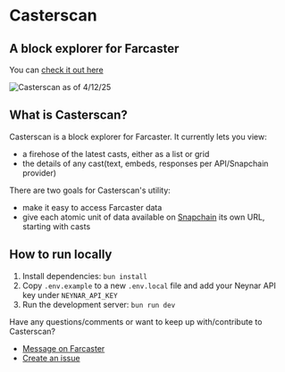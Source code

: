 # Casterscan

## A block explorer for Farcaster
You can [check it out here](https://casterscan.com)

![Casterscan as of 4/12/25](https://i.imgur.com/rqKPvAR.png)

## What is Casterscan?

Casterscan is a block explorer for Farcaster. It currently lets you view:
- a firehose of the latest casts, either as a list or grid
- the details of any cast(text, embeds, responses per API/Snapchain provider)

There are two goals for Casterscan's utility:
- make it easy to access Farcaster data
- give each atomic unit of data available on [Snapchain](https://snapchain.farcaster.xyz) its own URL, starting with casts


## How to run locally
1. Install dependencies: `bun install`
2. Copy `.env.example` to a new `.env.local` file and add your Neynar API key under `NEYNAR_API_KEY`
3. Run the development server: `bun run dev`

Have any questions/comments or want to keep up with/contribute to Casterscan? 
- [Message on Farcaster](https://farcaster.xyz/dylsteck.eth)
- [Create an issue](https://github.com/dylsteck/casterscan/issues)
